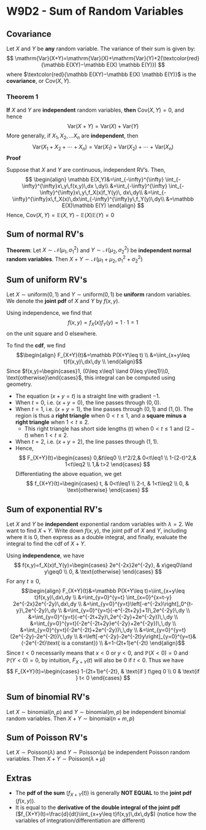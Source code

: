 # W9D2 - Sum of Random Variables
## Covariance
Let $X$ and $Y$ be **any** random variable. The variance of their sum is given by:
$$
\mathrm{Var}(X+Y)=\mathrm{Var}(X)+\mathrm{Var}(Y)+2(\textcolor{red}{\mathbb E(XY)−\mathbb E(X) \mathbb E(Y)})
$$
where $\textcolor{red}{\mathbb E(XY)−\mathbb E(X) \mathbb E(Y)}$ is the **covariance**, or $\mathrm{Cov}(X,Y)$.

### Theorem 1
**If** $X$ and $Y$ are **independent** random variables, **then** $\mathrm{Cov}(X, Y) = 0$, and hence
$$ \mathrm{Var}(X+Y)=\mathrm{Var}(X)+\mathrm{Var}(Y) $$
More generally, if $X_{1},X_{2},\dots X_{n}$ are **independent**, then
$$ \mathrm{Var}(X_{1}+X_{2}+\cdots+X_{n})=\mathrm{Var}(X_{1})+\mathrm{Var}(X_{2})+\cdots+\mathrm{Var}(X_{n}) $$
**Proof**

Suppose that $X$ and $Y$ are continuous, independent RV’s. Then,
$$
\begin{align}
\mathbb E(X,Y)&=\int_{-\infty}^{\infty} \int_{-\infty}^{\infty}x\,y\,f(x,y)\,dx \,dy\\
&=\int_{-\infty}^{\infty} \int_{-\infty}^{\infty}x\,y\,f_X(x)f_Y(y)\, dx\,dy\\
&=\int_{-\infty}^{\infty}x\,f_X(x)\,dx\int_{-\infty}^{\infty}y\,f_Y(y)\,dy\\
&=\mathbb E(X)\mathbb E(Y)
\end{align}
$$
Hence, $\mathrm{Cov}(X,Y)=\mathbb E(X,Y)-\mathbb E(X)\mathbb E(Y)=0$

## Sum of normal RV's

**Theorem**: Let $X\sim \mathcal N(\mu_{1},\sigma_{1}^{2})$ and $Y\sim \mathcal N(\mu_{2},\sigma_{2}^{2})$ be **independent normal random variables**. Then $X+Y\sim \mathcal N(\mu_{1}+\mu_{2},\sigma_{1}^{2}+\sigma_{2}^{2})$

## Sum of uniform RV's
Let $X\sim \mathrm{uniform}(0,1)$ and $Y\sim \mathrm{uniform}(0,1)$ be **uniform** random variables. We denote the **joint pdf** of $X$ and $Y$ by $f(x,y)$.

Using independence, we find that
$$f(x,y)=f_X(x)f_Y(y)=1\cdot1=1$$
on the unit square and 0 elsewhere.

To find the **cdf**, we find 
$$\begin{align}
F_{X+Y}(t)&=\mathbb P(X+Y\leq t) \\
&=\iint_{x+y\leq t}f(x,y)\,dx\,dy \\
\end{align}$$
Since $f(x,y)=\begin{cases}1, (0\leq x\leq1 \land 0\leq y\leq1)\\0, \text{otherwise}\end{cases}$, this integral can be computed using geometry.
- The equation $(x+y=t)$ is a straight line with gradient $-1$.
- When $t=0$, i.e. $(x+y=0)$, the line passes through $(0,0)$.
- When $t=1$, i.e. $(x+y=1)$, the line passes through $(0,1)$ and $(1,0)$. The region is thus a **right triangle** when $0<t\leq1$, and a **square minus a right triangle** when $1<t\leq2$.
    - This right triangle has short side lengths $(t)$ when $0<t\leq1$ and $(2-t)$ when $1<t\leq2$.
- When $t=2$, i.e. $(x+y=2)$, the line passes through $(1,1)$.
- Hence,
$$
F_{X+Y}(t)=\begin{cases}
0,&t\leq0 \\
t^2/2,& 0<t\leq1 \\
1-(2-t)^2,& 1<t\leq2 \\
1,& t>2
\end{cases}
$$
Differentiating the above equation, we get
$$
f_{X+Y}(t)=\begin{cases}
t, & 0<t\leq1 \\
2-t, & 1<t\leq2 \\
0, & \text{otherwise}
\end{cases}
$$
## Sum of exponential RV's
Let $X$ and $Y$ be **independent** exponential random variables with $\lambda=2$. We want to find $X+Y$. Write down $f(x,y)$, the joint pdf of $X$ and $Y$, including where it is 0, then express  as a double integral, and finally, evaluate the integral to find the cdf of $X+Y$.

Using **independence**, we have
$$ f(x,y)=f_X(x)f_Y(y)=\begin{cases} 2e^{-2x}2e^{-2y}, & x\geq0\land y\geq0 \\ 0, & \text{otherwise} \end{cases} $$
For any $t\geq0$,
$$\begin{align}
F_{X+Y}(t)&=\mathbb P(X+Y\leq t)=\iint_{x+y\leq t}f(x,y)\,dx\,dy \\
&=\int_{y=0}^{y=t} \int_{x=0}^{x=t-y} 2e^{-2x}2e^{-2y}\,dx\,dy \\
&=\int_{y=0}^{y=t}\left[-e^{-2x}\right]_0^{t-y}\,2e^{-2y}\,dy \\
&=\int_{y=0}^{y=t}(-e^{-2t+2y}+1)\,2e^{-2y}\,dy \\
&=\int_{y=0}^{y=t}(-e^{-2t+2y}\,2e^{-2y}+2e^{-2y})\,\,dy \\
&=\int_{y=0}^{y=t}(-2e^{-2t+2y}e^{-2y}+2e^{-2y})\,\,dy \\
&=\int_{y=0}^{y=t}(-2e^{-2t}+2e^{-2y})\,\,dy \\
&=\int_{y=0}^{y=t}(2e^{-2y}-2e^{-2t})\,\,dy \\
&=\left[-e^{-2y}-2e^{-2t}y\right]_{y=0}^{y=t}&(-2e^{-2t}\text{ is a constant}) \\
&=1-(2t+1)e^{-2t}
\end{align}$$
Since $t<0$ necessarily means that $x<0$ or $y<0$, and $\mathbb P(X<0)=0$ and $\mathbb P(Y<0)=0$, by intuition, $F_{X+Y}(t)$ will also be 0 if $t<0$. Thus we have
$$
F_{X+Y}(t)=\begin{cases}
1-(2t+1)e^{-2t}, & \text{if } t\geq 0 \\
0 & \text{if } t< 0
\end{cases}
$$
## Sum of binomial RV's
Let $X \sim \mathrm{binomial}(n, p)$ and $Y \sim \mathrm{binomial}(m, p)$ be independent binomial random variables. Then $X + Y \sim \mathrm{binomial}(n + m, p)$
## Sum of Poisson RV's
Let $X ∼ \mathrm{Poisson}(λ)$ and $Y ∼ \mathrm{Poisson}(μ)$ be independent Poisson random variables. Then $X + Y ∼ \mathrm{Poisson}(λ + μ)$
## Extras
- The **pdf of the sum** ($f_{X+Y}(t)$) is generally **NOT EQUAL** to the **joint pdf** ($f(x,y)$).
- It is equal to the **derivative of the double integral of the joint pdf** ($f_{X+Y}(t)=\frac{d}{dt}\iint_{x+y\leq t}f(x,y)\,dx\,dy$) (notice how the variables of integration/differentiation are different)